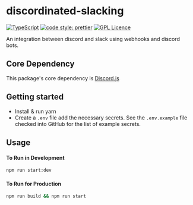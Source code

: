 # discordinated-slacking

[![TypeScript](https://badges.frapsoft.com/typescript/love/typescript.png?v=101)](https://github.com/ellerbrock/typescript-badges/)
[![code style: prettier](https://img.shields.io/badge/code_style-prettier-ff69b4.svg?style=flat-square)](https://github.com/prettier/prettier)
[![GPL Licence](https://badges.frapsoft.com/os/gpl/gpl.png?v=102)](https://opensource.org/licenses/GPL-3.0/)

An integration between discord and slack using webhooks and discord bots.

## Core Dependency

This package's core dependency is [Discord.js](https://discordjs.guide/)

## Getting started

- Install & run yarn
- Create a `.env` file add the necessary secrets. See the `.env.example` file checked into GitHub
  for the list of example secrets.

## Usage

#### To Run in Development

```sh
npm run start:dev
```

#### To Run for Production

```sh
npm run build && npm run start
```
